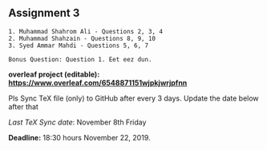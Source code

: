 ## Assignment 3

	1. Muhammad Shahrom Ali - Questions 2, 3, 4
	2. Muhammad Shahzain - Questions 8, 9, 10
	3. Syed Ammar Mahdi - Questions 5, 6, 7

	Bonus Question: Question 1. Eet eez dun. 


**overleaf project (editable): https://www.overleaf.com/6548871151wjpkjwrjpfnn**

Pls Sync TeX file (only) to GitHub after every 3 days. Update the date below after that 

_Last TeX Sync date_: November 8th Friday

**Deadline:** 18:30 hours November 22, 2019. 
